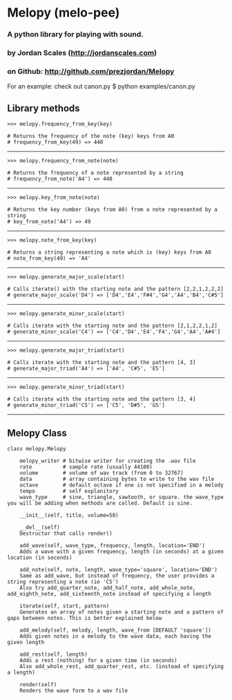 # Melopy (melo-pee)
### A python library for playing with sound. 
### by Jordan Scales (http://jordanscales.com)
### on Github: http://github.com/prezjordan/Melopy

For an example: check out canon.py 
    $ python examples/canon.py


## Library methods

    >>> melopy.frequency_from_key(key)

    # Returns the frequency of the note (key) keys from A0
    # frequency_from_key(49) => 440

* * *

    >>> melopy.frequency_from_note(note)

    # Returns the frequency of a note represented by a string
    # frequency_from_note('A4') => 440

* * *

    >>> melopy.key_from_note(note)

    # Returns the key number (keys from A0) from a note represented by a string
    # key_from_note('A4') => 49

* * *

    >>> melopy.note_from_key(key)

    # Returns a string representing a note which is (key) keys from A0
    # note_from_key(49) => 'A4'

* * *

    >>> melopy.generate_major_scale(start)

    # Calls iterate() with the starting note and the pattern [2,2,1,2,2,2]
    # generate_major_scale('D4') => ['D4','E4','F#4','G4','A4','B4','C#5']

* * *

    >>> melopy.generate_minor_scale(start)

    # Calls iterate with the starting note and the pattern [2,1,2,2,1,2]
    # generate_minor_scale('C4') => ['C4','D4','E4','F4','G4','A4','A#4']

* * *

    >>> melopy.generate_major_triad(start)

    # Calls iterate with the starting note and the pattern [4, 3]
    # generate_major_triad('A4') => ['A4', 'C#5', 'E5']

* * *

    >>> melopy.generate_minor_triad(start)

    # Calls iterate with the starting note and the pattern [3, 4]
    # generate_minor_triad('C5') => ['C5', 'D#5', 'G5']

* * *


## Melopy Class

    class melopy.Melopy

        melopy_writer # bitwise writer for creating the .wav file
        rate          # sample rate (usually 44100)
        volume        # volume of wav track (from 0 to 32767)
        data          # array containing bytes to write to the wav file
        octave        # default octave if one is not specified in a melody
        tempo         # self explanitory
        wave_type     # sine, triangle, sawtooth, or square. the wave_type you will be adding when methods are called. Default is sine.

        __init__(self, title, volume=50)

        __del__(self)
        Destructor that calls render()

        add_wave(self, wave_type, frequency, length, location='END')
        Adds a wave with a given frequency, length (in seconds) at a given location (in seconds)

        add_note(self, note, length, wave_type='square', location='END')
        Same as add_wave, but instead of frequency, the user provides a string representing a note (ie 'C5')
        Also try add_quarter_note, add_half_note, add_whole_note, add_eighth_note, add_sixteenth_note instead of specifying a length

        iterate(self, start, pattern)
        Generates an array of notes given a starting note and a pattern of gaps between notes. This is better explained below

        add_melody(self, melody, length, wave_from [DEFAULT 'square'])
        Adds given notes in a melody to the wave data, each having the given length

        add_rest(self, length)
        Adds a rest (nothing) for a given time (in seconds)
        Also add_whole_rest, add_quarter_rest, etc. (instead of specifying a length)

        render(self)
        Renders the wave form to a wav file

